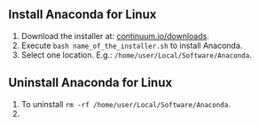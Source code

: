 ## Install Anaconda for Linux

1. Download the installer at: [continuum.io/downloads](http://continuum.io/downloads).
2. Execute ```bash name_of_the_installer.sh``` to install Anaconda.
3. Select one location. E.g.: ```/home/user/Local/Software/Anaconda```.


## Uninstall Anaconda for Linux

1. To uninstall ```rm -rf /home/user/Local/Software/Anaconda```.
2. 
